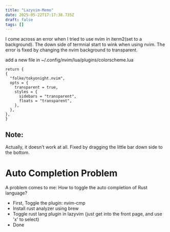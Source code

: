 ```yaml
---
title: "Lazyvim-Memo"
date: 2025-05-22T17:17:38.735Z
draft: false
tags: []
---
```


I come across an error when I tried to use nvim in iterm2(set to a background).
The down side of termnial start to wink when using nvim.
The error is fixed by changing the nvim background to transparent.

add a new file in ~/.config/nvim/lua/plugins/colorscheme.lua
```
return {
{
  "folke/tokyonight.nvim",
  opts = {
    transparent = true,
    styles = {
      sidebars = "transparent",
      floats = "transparent",
    },
  },
},
}
```

## Note:
Actually, it doesn't work at all.
Fixed by dragging the little bar down side to the bottom.


# Auto Completion Problem
A problem comes to me: How to toggle the auto completion of Rust language?
- First, Toggle the plugin: nvim-cmp
- Install rust analyzer using brew
- Toggle rust lang plugin in lazyvim (just get into the front page, and use 'x' to select)
- Done
